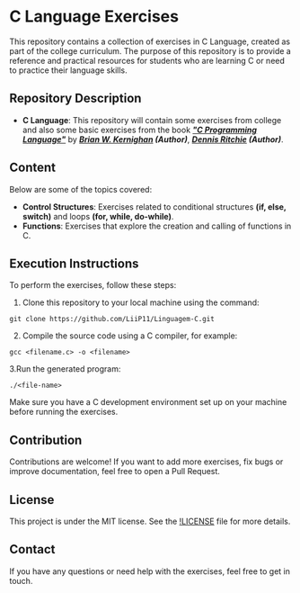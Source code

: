 # C Language Exercises

This repository contains a collection of exercises in C Language, created as part of the college curriculum. The purpose of this repository is to provide a reference and practical resources for students who are learning C or need to practice their language skills.

## Repository Description
- **C Language**: This repository will contain some exercises from college and also some basic exercises from the book ***["C Programming Language"](https://www.amazon.com/Programming-Language-2nd-Brian-Kernighan/dp/0131103628)*** by ***[Brian W. Kernighan](https://pt.wikipedia.org/wiki/Brian_Kernighan) (Author)***, ***[Dennis Ritchie](https://pt.wikipedia.org/wiki/Dennis_Ritchie) (Author)***.

## Content
Below are some of the topics covered:

- **Control Structures**: Exercises related to conditional structures **(if, else, switch)** and loops **(for, while, do-while)**.
- **Functions**: Exercises that explore the creation and calling of functions in C.

## Execution Instructions
To perform the exercises, follow these steps:

1. Clone this repository to your local machine using the command:
```
git clone https://github.com/LiiP11/Linguagem-C.git
```
2. Compile the source code using a C compiler, for example:
```
gcc <filename.c> -o <filename>
```
3.Run the generated program:
```
./<file-name>
```
Make sure you have a C development environment set up on your machine before running the exercises.

## Contribution
Contributions are welcome! If you want to add more exercises, fix bugs or improve documentation, feel free to open a Pull Request.

## License
This project is under the MIT license. See the [!LICENSE](./LICENSE) file for more details.

## Contact
If you have any questions or need help with the exercises, feel free to get in touch.
